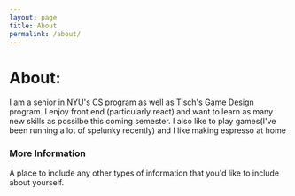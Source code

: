 ```yaml
---
layout: page
title: About
permalink: /about/
---
```


<H1> About: </H1>
<p> I am a senior in NYU's CS program as well as Tisch's Game Design program. I enjoy front end (particularly react) and want to learn as many new skills as possilbe this coming semester. I also like to play games(I've been running a lot of spelunky recently) and I like making espresso at home</p>

### More Information

A place to include any other types of information that you'd like to include about yourself.

